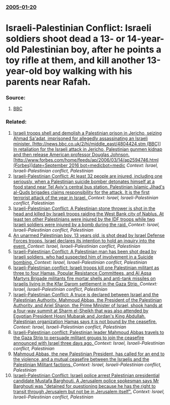 ### [2005-01-20](/news/2005/01/20/index.md)

#  Israeli-Palestinian Conflict: Israeli soldiers shoot dead a 13- or 14-year-old Palestinian boy, after he points a toy rifle at them, and kill another 13-year-old boy walking with his parents near Rafah. 




### Source:

1. [BBC](http://news.bbc.co.uk/2/hi/middle_east/4191513.stm)

### Related:

1. [ Israeli troops shell and demolish a Palestinian prison in Jericho, seizing Ahmad Sa'adat, imprisoned for allegedly assassinating an Israeli minister. [http://news.bbc.co.uk/2/hi/middle_east/4804424.stm (BBC)] In retaliation for the Israeli attack in Jericho, Palestinian gunmen kidnap and then release American professor Douglas Johnson. [http://www.forbes.com/home/feeds/ap/2006/03/14/ap2594746.html (Forbes)]date=September 2016 bot=medicbot=medic](/news/2006/03/14/israeli-troops-shell-and-demolish-a-palestinian-prison-in-jericho-seizing-ahmad-sa-adat-imprisoned-for-allegedly-assassinating-an-israeli.md) _Context: Israel, Israeli-Palestinian conflict, Palestinian_
2. [ Israeli-Palestinian Conflict: At least 32 people are injured, including one seriously, when a Palestinian suicide bomber detonates himself at a food stand near Tel Aviv's central bus station. Palestinian Islamic Jihad's al-Quds brigades claims responsibility for the attack. It is the first terrorist attack of the year in Israel. ](/news/2006/01/19/israeli-palestinian-conflict-at-least-32-people-are-injured-including-one-seriously-when-a-palestinian-suicide-bomber-detonates-himself.md) _Context: Israel, Israeli-Palestinian conflict, Palestinian_
3. [ Israeli-Palestinian Conflict: A Palestinian stone thrower is shot in the head and killed by Israeli troops raiding the West Bank city of Nablus. At least ten other Palestinians were injured by the IDF troops while two Israeli soldiers were injured by a bomb during the raid. ](/news/2005/12/13/israeli-palestinian-conflict-a-palestinian-stone-thrower-is-shot-in-the-head-and-killed-by-israeli-troops-raiding-the-west-bank-city-of-na.md) _Context: Israel, Israeli-Palestinian conflict, Palestinian_
4. [ An unarmed Palestinian boy, 13 years old, is shot dead by Israel Defense Forces troops. Israel declares its intention to hold an inquiry into the event. ](/news/2005/09/30/an-unarmed-palestinian-boy-13-years-old-is-shot-dead-by-israel-defense-forces-troops-israel-declares-its-intention-to-hold-an-inquiry-in.md) _Context: Israel, Israeli-Palestinian conflict, Palestinian_
5. [ Israeli-Palestinian Conflict: A Palestinian man has been shot dead by Israeli soldiers, who had suspected him of involvement in a Suicide bombing. ](/news/2005/07/28/israeli-palestinian-conflict-a-palestinian-man-has-been-shot-dead-by-israeli-soldiers-who-had-suspected-him-of-involvement-in-a-suicide-b.md) _Context: Israel, Israeli-Palestinian conflict, Palestinian_
6. [ Israeli-Palestinian conflict: Israeli troops kill one Palestinian militant as three to four Hamas, Popular Resistance Committees, and Al Aqsa Martyrs Brigade militants fire mortar shells and anti-tank missiles on Israelis living in the Kfar Darom settlement in the Gaza Strip. ](/news/2005/05/20/israeli-palestinian-conflict-israeli-troops-kill-one-palestinian-militant-as-three-to-four-hamas-popular-resistance-committees-and-al-aq.md) _Context: Israel, Israeli-Palestinian conflict, Palestinian_
7. [ Israeli-Palestinian Conflict: A truce is declared between Israel and the Palestinian Authority. Mahmoud Abbas, the President of the Palestinian Authority, and Ariel Sharon, the Prime Minister of Israel, shook hands at a four-way summit at Sharm el-Sheikh that was also attended by Egyptian President Hosni Mubarak and Jordan's King Abdullah. Palestinian organization Hamas says it is not bound by the ceasefire. ](/news/2005/02/8/israeli-palestinian-conflict-a-truce-is-declared-between-israel-and-the-palestinian-authority-mahmoud-abbas-the-president-of-the-palesti.md) _Context: Israel, Israeli-Palestinian conflict, Palestinian_
8. [ Israeli-Palestinian conflict: Palestinian leader Mahmoud Abbas travels to the Gaza Strip to persuade militant groups to join the ceasefire announced with Israel three days ago. ](/news/2005/02/11/israeli-palestinian-conflict-palestinian-leader-mahmoud-abbas-travels-to-the-gaza-strip-to-persuade-militant-groups-to-join-the-ceasefire.md) _Context: Israel, Israeli-Palestinian conflict, Palestinian_
9. [ Mahmoud Abbas, the new Palestinian President, has called for an end to the violence, and a mutual ceasefire between the Israelis and the Palestinian Militant factions. ](/news/2005/01/15/mahmoud-abbas-the-new-palestinian-president-has-called-for-an-end-to-the-violence-and-a-mutual-ceasefire-between-the-israelis-and-the-pa.md) _Context: Israel, Israeli-Palestinian conflict, Palestinian_
10. [ Israeli-Palestinian Conflict: Israeli police arrest Palestinian presidential candidate Mustafa Barghouti. A Jerusalem police spokesman says Mr Barghouti was "detained for questioning because he has the right to transit through Jerusalem but not be in Jerusalem itself".](/news/2004/12/27/israeli-palestinian-conflict-israeli-police-arrest-palestinian-presidential-candidate-mustafa-barghouti-a-jerusalem-police-spokesman-says.md) _Context: Israel, Israeli-Palestinian conflict, Palestinian_
